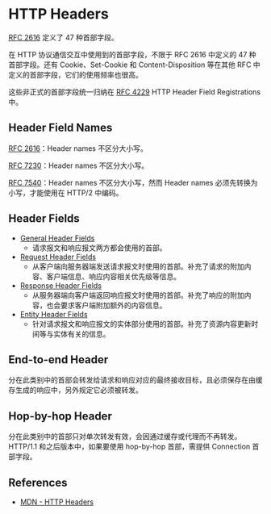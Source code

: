 # HTTP Headers

[RFC 2616](https://tools.ietf.org/html/rfc2616#section-14) 定义了 47 种首部字段。

在 HTTP 协议通信交互中使用到的首部字段，不限于 RFC 2616 中定义的 47 种首部字段。还有 Cookie、Set-Cookie 和 Content-Disposition 等在其他 RFC 中定义的首部字段，它们的使用频率也很高。

这些非正式的首部字段统一归纳在 [RFC 4229](https://tools.ietf.org/html/rfc4229) HTTP Header Field Registrations 中。

## Header Field Names

[RFC 2616](https://tools.ietf.org/html/rfc2616#section-4.2)：Header names 不区分大小写。

[RFC 7230](https://tools.ietf.org/html/rfc7230#section-3.2)：Header names 不区分大小写。

[RFC 7540](https://tools.ietf.org/html/rfc7540#section-8.1.2)：Header names 不区分大小写，然而 Header names 必须先转换为小写，才能使用在 HTTP/2 中编码。

## Header Fields

- [General Header Fields](https://tools.ietf.org/html/rfc2616#section-4.5)
  - 请求报文和响应报文两方都会使用的首部。
- [Request Header Fields](https://tools.ietf.org/html/rfc2616#section-5.3)
  - 从客户端向服务器端发送请求报文时使用的首部。补充了请求的附加内容、客户端信息、响应内容相关优先级等信息。
- [Response Header Fields](https://tools.ietf.org/html/rfc2616#section-6.2)
  - 从服务器端向客户端返回响应报文时使用的首部。补充了响应的附加内容，也会要求客户端附加额外的内容信息。
- [Entity Header Fields](https://tools.ietf.org/html/rfc2616#section-7.1)
  - 针对请求报文和响应报文的实体部分使用的首部。补充了资源内容更新时间等与实体有关的信息。

## End-to-end Header

分在此类别中的首部会转发给请求和响应对应的最终接收目标，且必须保存在由缓存生成的响应中，另外规定它必须被转发。

## Hop-by-hop Header

分在此类别中的首部只对单次转发有效，会因通过缓存或代理而不再转发。HTTP/1.1 和之后版本中，如果要使用 hop-by-hop 首部，需提供 Connection 首部字段。

## References

- [MDN - HTTP Headers](https://developer.mozilla.org/zh-CN/docs/Web/HTTP/Headers)

